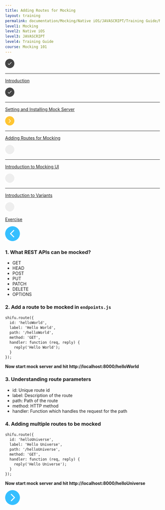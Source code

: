 ```yaml
---
title: Adding Routes for Mocking
layout: training
permalink: documentation/Mocking/Native iOS/JAVASCRIPT/Training Guide/Mocking 101/Adding Routes for Mocking
level1: Mocking
level2: Native iOS
level3: JAVASCRIPT
level4: Training Guide
course: Mocking 101
---
```

<div class="sidebar">
<div class="training-doc-link">
<div class ="training-doc-link-left">
<img class="training-doc-link-left__img" src="/images/training/checked.png" srcset="/images/training/checked@2x.png 2x, /images/training/checked@3x.png 3x" /><hr class="training-doc-link-left__hr training-doc-link-left__hr-completed" /></div>
<p class="training-doc-link__text">
<a class="training-doc-link__text-completed" href="./Introduction">Introduction</a></p>
</div>
<div class="training-doc-link">
<div class ="training-doc-link-left">
<img class="training-doc-link-left__img" src="/images/training/checked.png" srcset="/images/training/checked@2x.png 2x, /images/training/checked@3x.png 3x" /><hr class="training-doc-link-left__hr training-doc-link-left__hr-completed" /></div>
<p class="training-doc-link__text">
<a class="training-doc-link__text-completed" href="./Setting and Installing Mock Server">Setting and Installing Mock Server</a></p>
</div>
<div class="training-doc-link">
<div class ="training-doc-link-left">
<img class="training-doc-link-left__img" src="/images/training/actived.png" srcset="/images/training/actived@2x.png 2x, /images/training/actived@3x.png 3x" /><hr class="training-doc-link-left__hr training-doc-link-left__hr-pending" /></div>
<p class="training-doc-link__text">
<a class="training-doc-link__text-current" href="./Adding Routes for Mocking">Adding Routes for Mocking</a></p>
</div>
<div class="training-doc-link">
<div class ="training-doc-link-left">
<img class="training-doc-link-left__img" src="/images/training/unread.png" srcset="/images/training/unread@2x.png 2x, /images/training/unread@3x.png 3x" /><hr class="training-doc-link-left__hr training-doc-link-left__hr-pending" /></div>
<p class="training-doc-link__text">
<a class="training-doc-link__text-pending" href="./Introduction to Mocking UI">Introduction to Mocking UI</a></p>
</div>
<div class="training-doc-link">
<div class ="training-doc-link-left">
<img class="training-doc-link-left__img" src="/images/training/unread.png" srcset="/images/training/unread@2x.png 2x, /images/training/unread@3x.png 3x" /><hr class="training-doc-link-left__hr training-doc-link-left__hr-pending" /></div>
<p class="training-doc-link__text">
<a class="training-doc-link__text-pending" href="./Introduction to Variants">Introduction to Variants</a></p>
</div>
<div class="training-doc-link">
<div class ="training-doc-link-left">
<img class="training-doc-link-left__img" src="/images/training/unread.png" srcset="/images/training/unread@2x.png 2x, /images/training/unread@3x.png 3x" /></div>
<p class="training-doc-link__text">
<a class="training-doc-link__text-pending" href="./Exercise">Exercise</a></p>
</div>
</div>
<div class="training-doc-nav-btn">
<a href="./Setting and Installing Mock Server"><img src="/images/training/btn-left.png" srcset="/images/training/btn-left@2x.png 2x, /images/training/btn-left@3x.png 3x" /></a>
</div>
<div class="training-content markdown">
<h3>1. What REST APIs can be mocked?</h3>
<ul>
<li>GET</li>
<li>HEAD</li>
<li>POST</li>
<li>PUT</li>
<li>PATCH</li>
<li>DELETE</li>
<li>OPTIONS</li>
</ul>
<h3>2. Add a route to be mocked in <code>endpoints.js</code></h3>
<pre><code class="language-js">shifu.route({
  id: 'helloWorld',
  label: 'Hello World',
  path: '/helloWorld',
  method: 'GET',
  handler: function (req, reply) {
    reply('Hello World');
  }
});
</code></pre>
<p><strong>Now start mock server and hit http://localhost:8000/helloWorld</strong></p>
<h3>3. Understanding route parameters</h3>
<ul>
<li>id: Unique route id</li>
<li>label: Description of the route</li>
<li>path: Path of the route</li>
<li>method: HTTP method</li>
<li>handler: Function which handles the request for the path</li>
</ul>
<h3>4. Adding multiple routes to be mocked</h3>
<pre><code class="language-js">shifu.route({
  id: 'helloUniverse',
  label: 'Hello Universe',
  path: '/helloUniverse',
  method: 'GET',
  handler: function (req, reply) {
    reply('Hello Universe');
  }
});
</code></pre>
<p><strong>Now start mock server and hit http://localhost:8000/helloUniverse</strong></p>
</div>
<div class="training-doc-nav-btn">
<a href="./Introduction to Mocking UI"><img src="/images/training/btn-right.png" srcset="/images/training/btn-right@2x.png 2x, /images/training/btn-right@3x.png 3x" /></a>
</div>

